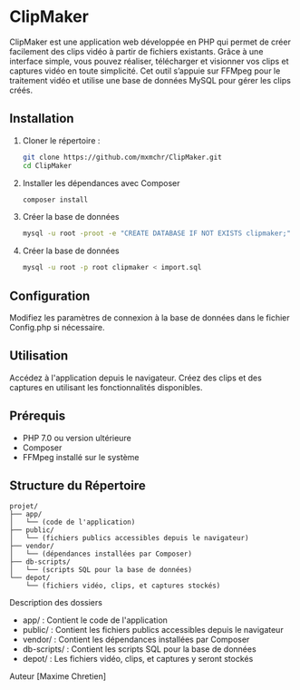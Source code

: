 # ClipMaker

ClipMaker est une application web développée en PHP qui permet de créer facilement des clips vidéo à partir de fichiers existants. Grâce à une interface simple, vous pouvez réaliser, télécharger et visionner vos clips et captures vidéo en toute simplicité. Cet outil s’appuie sur FFMpeg pour le traitement vidéo et utilise une base de données MySQL pour gérer les clips créés.


## Installation

1. Cloner le répertoire :
   ```bash
   git clone https://github.com/mxmchr/ClipMaker.git
   cd ClipMaker
   ```
2. Installer les dépendances avec Composer
   ```bash
   composer install
   ```
3. Créer la base de données
	```bash
	mysql -u root -proot -e "CREATE DATABASE IF NOT EXISTS clipmaker;"
	```
3. Créer la base de données
	```bash
	mysql -u root -p root clipmaker < import.sql
	```	
	


## Configuration
Modifiez les paramètres de connexion à la base de données dans le fichier Config.php si nécessaire.

## Utilisation
Accédez à l'application depuis le navigateur.
Créez des clips et des captures en utilisant les fonctionnalités disponibles.

## Prérequis
* PHP 7.0 ou version ultérieure
* Composer
* FFMpeg installé sur le système

## Structure du Répertoire

	projet/
	├── app/
	│   └── (code de l'application)
	├── public/
	│   └── (fichiers publics accessibles depuis le navigateur)
	├── vendor/
	│   └── (dépendances installées par Composer)
	├── db-scripts/
	│   └── (scripts SQL pour la base de données)
	└── depot/
	    └── (fichiers vidéo, clips, et captures stockés)

Description des dossiers

* app/ : Contient le code de l'application
* public/ : Contient les fichiers publics accessibles depuis le navigateur
* vendor/ : Contient les dépendances installées par Composer
* db-scripts/ : Contient les scripts SQL pour la base de données
* depot/ : Les fichiers vidéo, clips, et captures y seront stockés



Auteur
[Maxime Chretien]

